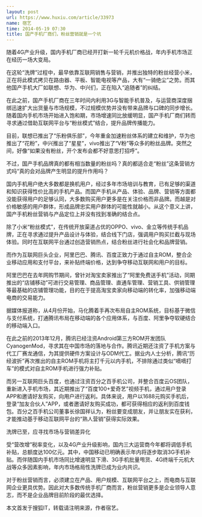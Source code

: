 ```yaml
---
layout: post
url: https://www.huxiu.com/article/33973
name: 宿艺
time: 2014-05-19 07:30
title: 国产手机厂商们，粉丝营销就是一个坑
---
```

随着4G产业升级，国内手机厂商已经开打新一轮千元机价格战，年内手机市场正在经历一场大变局。

在这轮“洗牌”过程中，最早依靠互联网销售与营销，并推出独特的粉丝经营小米，正在将此模式拷贝在路由器、平板、智能电视等产品，大有“一骑绝尘”之势。而其他国产手机大厂如联想、华为、中兴们，正在陷入“追随者”的纠结。

在此之前，国产手机厂商在三年时间内利用3G与智能手机普及，与运营商深度捆绑迅速扩大出货量与市场规模，不过规模优势并没有带来品牌与口碑的同步增长。随着国内手机市场开始进入饱和期，市场增速同比放缓明显，国产手机厂商们转而寻求通过借助互联网平台与“粉丝模式”结合，提升品牌传播能力。

目前，联想已推出了“乐粉俱乐部”，今年重金加速粉丝体系的建立和维护，华为也推出了“花粉”，中兴推出了“星星”，vivo推出了“V粉”等众多的粉丝品牌。突然之间，好像“如果没有粉丝，开个发布会都不好意思打招呼”。

不过，国产手机品牌真的都有相当数量的粉丝吗？真的都适合走“粉丝”这条营销方式吗“真的会对品牌产生明显的提升作用吗？

国内手机用户绝大多数都是换机用户，经过多年市场培训与教育，已有足够的渠道和知识获得性价比高的手机产品。而国产手机从产品、体验、品牌、营销等方面都没能获得用户的足够认同，大多数购买用户更多是在关注价格而非品牌。而越是对价格敏感的用户群体，形成品牌忠实用户群体的可能性就越小。从这个意义上讲，国产手机粉丝营销与产品定位上并没有找到准确的结合点。

除了小米“粉丝模式”，在传统开放渠道占优的OPPO、vivo、金立等传统手机品牌，正在寻求通过提升产品设计与体验，结合线下门店，强调用户购买拦截与现场体验。同时在互联网平台通过创造营销热点，结合粉丝进行社会化和品牌营销。

而作为互联网巨头企业，阿里巴巴、腾讯、百度正致力于通过自主ROM，整合企业移动应用和支付平台，来补贴终端价格，达到争夺移动互联网和用户的目标。

阿里巴巴在去年网购节期间，曾针对淘宝卖家推出了“阿里免费送手机”活动，同期推出的“店铺移动”可进行交易管理、商品管理、直通车管理、营销工具、供销管理等最基础的店铺管理功能，目的在于提高淘宝卖家向移动端的转化率，加强移动端电商的交易能力。

据媒体报道称，从4月份开始，马化腾着手再次布局自主ROM系统，目标基于微信与支付系统，打通腾讯布局在移动端的各个应用体系，与百度、阿里争夺软硬结合的移动端入口。

在此之前的2013年12月，腾讯已经注资Android第三方ROM开发团队CyanogenMod，寻求其在中国市场的落地与合作。腾讯近期还注资了手机方案与代工厂赛龙通信，为其提供硬件方案设计与ODM代工。据业内人士分析，腾讯“历经波折”再次推出的自主ROM手机将主打千元以内手机，不排除通过类似“嘀嘀打车”的模式对自主ROM手机进行强力补贴。

而另一互联网巨头百度，也通过注资百分之百手机公司，并整合百度云OS团队，重新进入手机市场，其近期推出了“百度100+爱奇艺”视频手机，通过用户登录APP和邀请好友购买，向用户进行返利。具体来说，用户以1688元购买手机后，登录“加友合伙人”APP，或者邀请好友购买成功，都可获得相应的返利到百度钱包。百分之百手机公司董事长徐国祥认为，粉丝要变成朋友，并让朋友实在获利，才能推动基于移动互联网平台的“熟人营销”获得实际效果。

洗牌已至，应寻找市场与营销差异化

受“营改增”税率变化，以及4G产业升级影响，国内三大运营商今年都将调低手机补贴，总额度达100亿元。其中，中国移动已明确表示年内将逐步取消3G手机补贴。而伴随国内手机市场同比增速明显下滑、3G手机批量甩货、4G终端千元机大战等众多因素影响，年内市场格局性洗牌已成为业内共识。

对于粉丝营销而言，必须建立在产品、用户规模、互联网平台之上，而电商与互联网企业更具优势。因此对大多数传统手机厂商而言，粉丝营销更多是企业领导人意志，而不是企业品牌目前阶段的最优选择。

本文首发于搜狐IT，转载请注明来源，作者宿艺。

